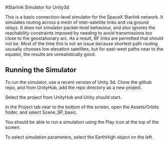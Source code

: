 #Starlink Simulator for Unity3d

This is a basic connection-level simulator for the SpaceX Starlink
network.  It simulates routing across a mesh of inter-satellite links
and via ground relays.  It does not simulator packet-level behaviour,
and also ignores the reachability constraints imposed by needing to
avoid transmissions too close to the geostationary arc.  As a result,
RF links are permitted that should not be. Most of the time this is
not an issue because shortest path routing ususally chooses low
elevation satellites, but for east-west paths near to the equator, the
results are unrealistically good.

## Running the Simulator

To run the simulator, use a recent version of Unity 3d.  Clone the github repo, and from UnityHub, add the repo directory as a new project.

Select the project from UnityHub and Unity should start.

In the Project tab near to the bottom of the screen, open the Assets/Orbits folder, and select Scene_SP_basic.

You should be able to run a simulation using the Play icon at the top of the screen.

To select simulation parameters, select the EarthHigh object on the left.
